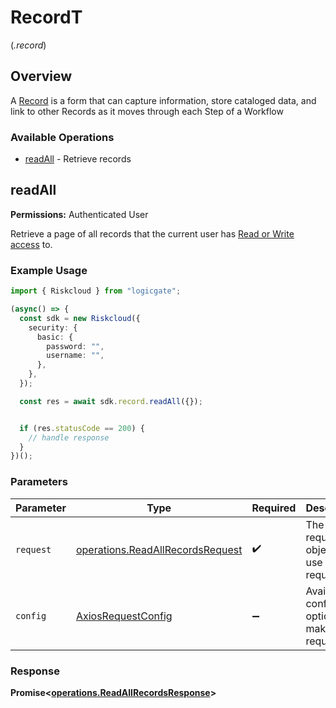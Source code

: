 # RecordT
(*.record*)

## Overview

A [Record](https://help.logicgate.com/hc/en-us/articles/4402683104020-Complete-a-Record) is a form that can capture information, store cataloged data, and link to other Records as it moves through each Step of a Workflow

### Available Operations

* [readAll](#readall) - Retrieve records

## readAll

**Permissions:** Authenticated User

Retrieve a page of all records that the current user has [Read or Write access](https://help.logicgate.com/hc/en-us/articles/4402683227156-Permission-Sets-) to.

### Example Usage

```typescript
import { Riskcloud } from "logicgate";

(async() => {
  const sdk = new Riskcloud({
    security: {
      basic: {
        password: "",
        username: "",
      },
    },
  });

  const res = await sdk.record.readAll({});


  if (res.statusCode == 200) {
    // handle response
  }
})();
```

### Parameters

| Parameter                                                                            | Type                                                                                 | Required                                                                             | Description                                                                          |
| ------------------------------------------------------------------------------------ | ------------------------------------------------------------------------------------ | ------------------------------------------------------------------------------------ | ------------------------------------------------------------------------------------ |
| `request`                                                                            | [operations.ReadAllRecordsRequest](../../models/operations/readallrecordsrequest.md) | :heavy_check_mark:                                                                   | The request object to use for the request.                                           |
| `config`                                                                             | [AxiosRequestConfig](https://axios-http.com/docs/req_config)                         | :heavy_minus_sign:                                                                   | Available config options for making requests.                                        |


### Response

**Promise<[operations.ReadAllRecordsResponse](../../models/operations/readallrecordsresponse.md)>**

